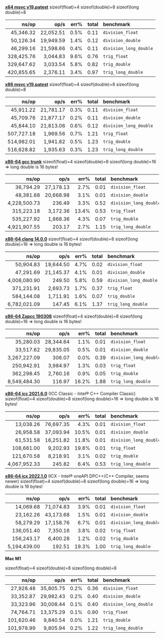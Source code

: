
__[x64 msvc v19.patest](https://godbolt.org/z/n9EE6Y5z9)__
sizeof(float)=4 sizeof(double)=8 sizeof(long double)=8

|               ns/op |                op/s |    err% |     total | benchmark
|--------------------:|--------------------:|--------:|----------:|:----------
|           45,346.32 |           22,052.51 |    0.5% |      0.11 | `division_float`
|           50,126.34 |           19,949.59 |    1.4% |      0.12 | `division_double`
|           46,299.16 |           21,598.66 |    0.4% |      0.11 | `division_long_double`
|          328,425.76 |            3,044.83 |    9.6% |      0.76 | `trig_float`
|          329,647.62 |            3,033.54 |    5.8% |      0.82 | `trig_double`
|          420,855.65 |            2,376.11 |    3.4% |      0.97 | `trig_long_double`


__[x86 msvc v19.patest](https://godbolt.org/z/d8vcY865b)__
sizeof(float)=4 sizeof(double)=8 sizeof(long double)=8

|               ns/op |                op/s |    err% |     total | benchmark
|--------------------:|--------------------:|--------:|----------:|:----------
|           45,911.22 |           21,781.17 |    0.3% |      0.11 | `division_float`
|           45,709.76 |           21,877.17 |    0.2% |      0.11 | `division_double`
|           45,844.10 |           21,813.06 |    0.6% |      0.12 | `division_long_double`
|          507,727.18 |            1,969.56 |    0.7% |      1.21 | `trig_float`
|          514,982.01 |            1,941.82 |    0.5% |      1.23 | `trig_double`
|          516,628.82 |            1,935.63 |    0.3% |      1.23 | `trig_long_double`


__[x86-64 gcc trunk](https://godbolt.org/z/oeGYz8qPx)__
sizeof(float)=4 sizeof(double)=8 sizeof(long double)=16 => long double is 16 bytes!

|               ns/op |                op/s |    err% |     total | benchmark
|--------------------:|--------------------:|--------:|----------:|:----------
|           36,794.29 |           27,178.13 |    2.7% |      0.01 | `division_float`
|           48,381.68 |           20,668.98 |    3.1% |      0.01 | `division_double`
|        4,228,500.73 |              236.49 |    3.3% |      0.52 | `division_long_double`
|          315,223.18 |            3,172.36 |   13.4% |      0.53 | `trig_float`
|          535,227.92 |            1,868.36 |    4.3% |      0.07 | `trig_double`
|        4,921,907.55 |              203.17 |    2.7% |      1.15 | `trig_long_double`


__[x86-64 clang 14.0.0](https://godbolt.org/z/9sx7f6sr5)__
sizeof(float)=4 sizeof(double)=8 sizeof(long double)=16 => long double is 16 bytes!


|               ns/op |                op/s |    err% |     total | benchmark
|--------------------:|--------------------:|--------:|----------:|:----------
|           50,904.83 |           19,644.50 |    4.7% |      0.02 | `division_float`
|           47,291.69 |           21,145.37 |    4.1% |      0.01 | `division_double`
|        4,008,080.90 |              249.50 |    5.8% |      0.59 | `division_long_double`
|          371,231.91 |            2,693.73 |    1.7% |      0.37 | `trig_float`
|          584,144.08 |            1,711.91 |    1.6% |      0.07 | `trig_double`
|        6,782,021.09 |              147.45 |    6.1% |      1.37 | `trig_long_double`


__[x86-64 Zapcc 190308](https://godbolt.org/z/rorKozK1W)__
sizeof(float)=4 sizeof(double)=8 sizeof(long double)=16 => long double is 16 bytes!

|               ns/op |                op/s |    err% |     total | benchmark
|--------------------:|--------------------:|--------:|----------:|:----------
|           35,280.03 |           28,344.64 |    1.1% |      0.01 | `division_float`
|           33,517.62 |           29,835.05 |    0.5% |      0.01 | `division_double`
|        3,267,227.09 |              306.07 |    0.0% |      0.39 | `division_long_double`
|          250,942.91 |            3,984.97 |    1.3% |      0.03 | `trig_float`
|          362,298.45 |            2,760.16 |    0.9% |      0.05 | `trig_double`
|        8,549,484.30 |              116.97 |   16.2% |      1.88 | `trig_long_double`

__[x86-64 icc 2021.6.0](https://godbolt.org/z/6Px6bM3fz)__ (ICC Classic - Intel® C++ Compiler Classic)
sizeof(float)=4 sizeof(double)=8 sizeof(long double)=16 => long double is 16 bytes!

|               ns/op |                op/s |    err% |     total | benchmark
|--------------------:|--------------------:|--------:|----------:|:----------
|           13,038.26 |           76,697.35 |    4.3% |      0.01 | `division_float`
|           26,958.58 |           37,093.94 |   10.5% |      0.01 | `division_double`
|           61,531.58 |           16,251.82 |   11.8% |      0.01 | `division_long_double`
|          108,661.00 |            9,202.93 |   19.8% |      0.01 | `trig_float`
|          121,670.58 |            8,218.91 |    3.1% |      0.02 | `trig_double`
|        4,067,952.33 |              245.82 |    6.4% |      0.53 | `trig_long_double`


__[x86-64 icx 2022.1.0](https://godbolt.org/z/b8E7bzG8v)__ (ICX - Intel® oneAPI DPC++/C++ Compiler, seems newer)
sizeof(float)=4 sizeof(double)=8 sizeof(long double)=16 => long double is 16 bytes!


|               ns/op |                op/s |    err% |     total | benchmark
|--------------------:|--------------------:|--------:|----------:|:----------
|           14,069.68 |           71,074.83 |    3.9% |      0.01 | `division_float`
|           23,162.26 |           43,173.68 |    1.5% |      0.01 | `division_double`
|           58,279.29 |           17,158.76 |    6.7% |      0.01 | `division_long_double`
|          136,051.40 |            7,350.16 |    3.8% |      0.02 | `trig_float`
|          156,243.17 |            6,400.28 |    1.2% |      0.02 | `trig_double`
|        5,194,439.00 |              192.51 |   19.3% |      1.00 | `trig_long_double`

__Mac M1__

sizeof(float)=4 sizeof(double)=8 sizeof(long double)=8

|               ns/op |                op/s |    err% |     total | benchmark
|--------------------:|--------------------:|--------:|----------:|:----------
|           27,928.48 |           35,805.75 |    0.2% |      0.36 | `division_float`
|           33,352.87 |           29,982.43 |    0.2% |      0.40 | `division_double`
|           33,323.96 |           30,008.44 |    0.1% |      0.40 | `division_long_double`
|           74,764.71 |           13,375.29 |    0.1% |      0.90 | `trig_float`
|          101,620.46 |            9,840.54 |    0.0% |      1.21 | `trig_double`
|          101,978.99 |            9,805.94 |    0.2% |      1.22 | `trig_long_double`

